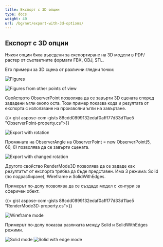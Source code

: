 ```yaml
---
title: Експорт с 3D опции
type: docs
weight: 40
url: /bg/net/export-with-3d-options/
---
```


## **Експорт с 3D опции**

Някои опции бяха въведени за експортиране на 3D модели в PDF/растер от съответните формати FBX, OBJ, STL.

Ето примери за 3D сцена от различни гледни точки:

![Figures](/_assets/fig1.png)

![Figures from other points of view](/_assets/fig2.png)

Свойството ObserverPoint позволява да се завърти 3D сцената според зададени ъгли около оста. Този пример показва кода и резултата от експорта с използване на произволни ъгли на завъртане.

{{< gist aspose-com-gists 88cdd0899132edaf0afff77d33d11ae5 "ObserverPoint-property.cs">}}

![Export with rotation](/_assets/fig3.png)

Промяната на ObserverAngle на ObserverPoint = new ObserverPoint(5, 60, 0) позволява да се завърти сцената.

![Export with changed rotation](/_assets/fig4.png)

Другото свойство RenderMode3D позволява да се зададе как резултатът от експорта трябва да бъде представен. Има 3 режима: Solid (по подразбиране), Wireframe и SolidWithEdges.

Примерът по-долу позволява да се създаде модел с контури за сферичен обект.

{{< gist aspose-com-gists 88cdd0899132edaf0afff77d33d11ae5 "RenderMode3D-property.cs">}}

![Wireframe mode](/_assets/fig5.png)

Примерът по-долу показва разликата между Solid и SolidWithEdges режими.

![Solid mode](/_assets/fig6.png)
![Solid with edge mode](/_assets/fig7.png)
